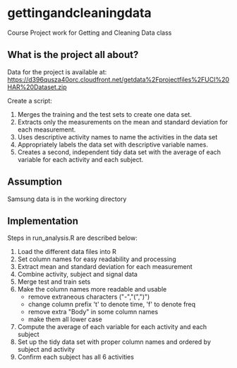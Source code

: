 gettingandcleaningdata
======================

Course Project work for Getting and Cleaning Data class


What is the project all about?
-------------------------

Data for the project is available at:
https://d396qusza40orc.cloudfront.net/getdata%2Fprojectfiles%2FUCI%20HAR%20Dataset.zip 

Create a script:
1. Merges the training and the test sets to create one data set.
2. Extracts only the measurements on the mean and standard deviation for each measurement. 
3. Uses descriptive activity names to name the activities in the data set
4. Appropriately labels the data set with descriptive variable names. 
5. Creates a second, independent tidy data set with the average of each variable for each activity and each subject. 

Assumption
-------------------------
Samsung data is in the working directory


Implementation
-------------------------
Steps in run_analysis.R are described below:
1. Load the different data files into R
2. Set column names for easy readability and processing
3. Extract mean and standard deviation for each measurement
4. Combine activity, subject and signal data
5. Merge test and train sets
6. Make the column names more readable and usable
   * remove extraneous characters ("-","(",")")
   * change column prefix 't' to denote time, 'f' to denote freq
   * remove extra "Body" in some column names
   * make them all lower case
7. Compute the average of each variable for each activity and each subject
8. Set up the tidy data set with proper column names and ordered by subject and activity
9. Confirm each subject has all 6 activities
